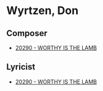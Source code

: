 # Wyrtzen, Don

## Composer

- [20290 - WORTHY IS THE LAMB](/hymns/20290.md)

## Lyricist

- [20290 - WORTHY IS THE LAMB](/hymns/20290.md)

